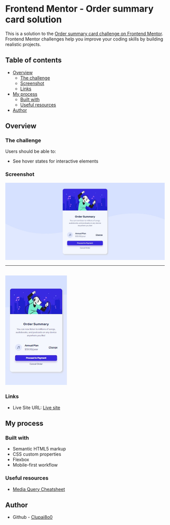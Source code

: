 # Frontend Mentor - Order summary card solution

This is a solution to the [Order summary card challenge on Frontend Mentor](https://www.frontendmentor.io/challenges/order-summary-component-QlPmajDUj). Frontend Mentor challenges help you improve your coding skills by building realistic projects. 

## Table of contents

- [Overview](#overview)
  - [The challenge](#the-challenge)
  - [Screenshot](#screenshot)
  - [Links](#links)
- [My process](#my-process)
  - [Built with](#built-with)
  - [Useful resources](#useful-resources)
- [Author](#author)

## Overview

### The challenge

Users should be able to:

- See hover states for interactive elements

### Screenshot

![Desktop view](./design/desktop-view.png)
<br><hr><br>
![Mobile view](./design/mobile-view.png)

### Links

- Live Site URL: [Live site](https://clupai8o0.github.io/order-summary-component-frontendmentor/)

## My process

### Built with

- Semantic HTML5 markup
- CSS custom properties
- Flexbox
- Mobile-first workflow

### Useful resources

- [Media Query Cheatsheet](https://gist.github.com/bartholomej/8415655)

## Author

- Github - [Clupai8o0](https://www.github.com/Clupai8o0)
